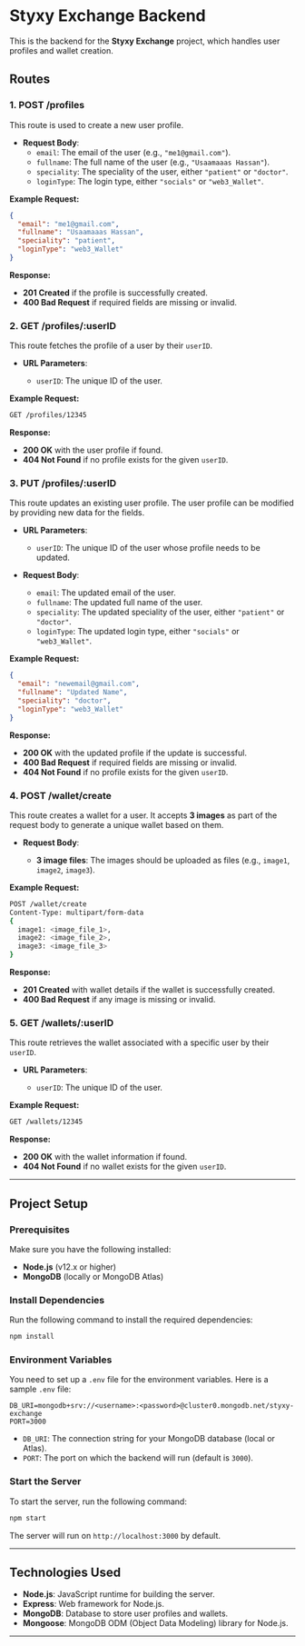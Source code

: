 # Styxy Exchange Backend

This is the backend for the **Styxy Exchange** project, which handles user profiles and wallet creation.

## Routes

### 1. **POST /profiles**

This route is used to create a new user profile.

- **Request Body**:
  - `email`: The email of the user (e.g., `"me1@gmail.com"`).
  - `fullname`: The full name of the user (e.g., `"Usaamaaas Hassan"`).
  - `speciality`: The speciality of the user, either `"patient"` or `"doctor"`.
  - `loginType`: The login type, either `"socials"` or `"web3_Wallet"`.

**Example Request:**

```json
{
  "email": "me1@gmail.com",
  "fullname": "Usaamaaas Hassan",
  "speciality": "patient",
  "loginType": "web3_Wallet"
}
```

**Response:**

- **201 Created** if the profile is successfully created.
- **400 Bad Request** if required fields are missing or invalid.

### 2. **GET /profiles/\:userID**

This route fetches the profile of a user by their `userID`.

- **URL Parameters**:

  - `userID`: The unique ID of the user.

**Example Request:**

```bash
GET /profiles/12345
```

**Response:**

- **200 OK** with the user profile if found.
- **404 Not Found** if no profile exists for the given `userID`.

### 3. **PUT /profiles/\:userID**

This route updates an existing user profile. The user profile can be modified by providing new data for the fields.

- **URL Parameters**:

  - `userID`: The unique ID of the user whose profile needs to be updated.

- **Request Body**:

  - `email`: The updated email of the user.
  - `fullname`: The updated full name of the user.
  - `speciality`: The updated speciality of the user, either `"patient"` or `"doctor"`.
  - `loginType`: The updated login type, either `"socials"` or `"web3_Wallet"`.

**Example Request:**

```json
{
  "email": "newemail@gmail.com",
  "fullname": "Updated Name",
  "speciality": "doctor",
  "loginType": "web3_Wallet"
}
```

**Response:**

- **200 OK** with the updated profile if the update is successful.
- **400 Bad Request** if required fields are missing or invalid.
- **404 Not Found** if no profile exists for the given `userID`.

### 4. **POST /wallet/create**

This route creates a wallet for a user. It accepts **3 images** as part of the request body to generate a unique wallet based on them.

- **Request Body**:

  - **3 image files**: The images should be uploaded as files (e.g., `image1`, `image2`, `image3`).

**Example Request:**

```bash
POST /wallet/create
Content-Type: multipart/form-data
{
  image1: <image_file_1>,
  image2: <image_file_2>,
  image3: <image_file_3>
}
```

**Response:**

- **201 Created** with wallet details if the wallet is successfully created.
- **400 Bad Request** if any image is missing or invalid.

### 5. **GET /wallets/\:userID**

This route retrieves the wallet associated with a specific user by their `userID`.

- **URL Parameters**:

  - `userID`: The unique ID of the user.

**Example Request:**

```bash
GET /wallets/12345
```

**Response:**

- **200 OK** with the wallet information if found.
- **404 Not Found** if no wallet exists for the given `userID`.

---

## Project Setup

### Prerequisites

Make sure you have the following installed:

- **Node.js** (v12.x or higher)
- **MongoDB** (locally or MongoDB Atlas)

### Install Dependencies

Run the following command to install the required dependencies:

```bash
npm install
```

### Environment Variables

You need to set up a `.env` file for the environment variables. Here is a sample `.env` file:

```
DB_URI=mongodb+srv://<username>:<password>@cluster0.mongodb.net/styxy-exchange
PORT=3000
```

- `DB_URI`: The connection string for your MongoDB database (local or Atlas).
- `PORT`: The port on which the backend will run (default is `3000`).

### Start the Server

To start the server, run the following command:

```bash
npm start
```

The server will run on `http://localhost:3000` by default.

---

## Technologies Used

- **Node.js**: JavaScript runtime for building the server.
- **Express**: Web framework for Node.js.
- **MongoDB**: Database to store user profiles and wallets.
- **Mongoose**: MongoDB ODM (Object Data Modeling) library for Node.js.

---
